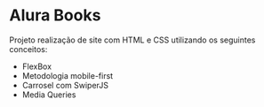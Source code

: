 # Alura Books
Projeto realização de site com HTML e CSS utilizando os seguintes conceitos:
<ul>
  <li>FlexBox</li>
  <li>Metodologia mobile-first</li>
  <li>Carrosel com SwiperJS</li>
  <li>Media Queries</li>
</ul>
